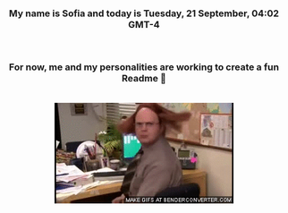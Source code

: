


<div align="center">
<h3 >My name is Sofia and today is Tuesday, 21 September, 04:02 GMT-4</h3><br>
<h3 >For now, me and my personalities are working to create a fun Readme 👋
</h3><br>
<img src='img/dwight.gif' alt='working...'/>
</div>
